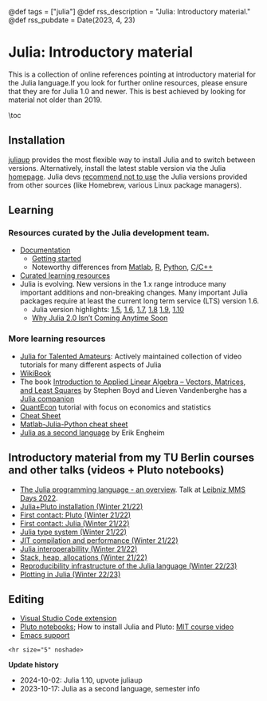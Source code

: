 @def tags = ["julia"]
@def rss_description = "Julia: Introductory material."
@def rss_pubdate = Date(2023, 4, 23)


# Julia: Introductory material
This is a collection of online references pointing at introductory material for the Julia language.If you look for further online resources, please ensure that they are for Julia 1.0 and newer. This is best achieved by looking for material not older than 2019.


\toc


## Installation
[juliaup](https://julialang.org/downloads/#install_julia) provides the most flexible way to install Julia and to switch between versions. Alternatively, install the latest stable version via the Julia [homepage](https://julialang.org/downloads/#current_stable_release). Julia devs [recommend not to use](https://julialang.org/downloads/#please_do_not_use_the_version_of_julia_shipped_by_unix_package_managers) the Julia versions provided from other sources (like Homebrew, various Linux package managers). 

## Learning
### Resources curated by the Julia development team.
  - [Documentation](https://docs.julialang.org/en/v1/)
     - [Getting started](https://docs.julialang.org/en/v1/manual/getting-started/)
     - Noteworthy differences from [Matlab](https://docs.julialang.org/en/v1/manual/noteworthy-differences/#Noteworthy-differences-from-MATLAB-1), [R](https://docs.julialang.org/en/v1/manual/noteworthy-differences/#Noteworthy-differences-from-R-1), [Python](https://docs.julialang.org/en/v1/manual/noteworthy-differences/?highlight=matlab#Noteworthy-differences-from-Python-1), [C/C++](https://docs.julialang.org/en/v1/manual/noteworthy-differences/#Noteworthy-differences-from-C/C)
  - [Curated learning resources](https://julialang.org/learning/)
  - Julia is evolving. New versions in the 1.x range introduce many important additions and non-breaking changes. Many important Julia packages require at least the current long term service (LTS) version 1.6. 
    - Julia version highlights: [1.5](https://julialang.org/blog/2020/08/julia-1.5-highlights/), [1.6](https://julialang.org/blog/2021/03/julia-1.6-highlights/), [1.7](https://julialang.org/blog/2021/11/julia-1.7-highlights/), [1.8](https://julialang.org/blog/2022/08/julia-1.8-highlights/) [1.9](https://julialang.org/blog/2023/04/julia-1.9-highlights/), [1.10](https://julialang.org/blog/2023/12/julia-1.10-highlights/)
    - [Why Julia 2.0 Isn’t Coming Anytime Soon](https://towardsdatascience.com/why-julia-2-0-isnt-coming-anytime-soon-and-why-that-is-a-good-thing-641ae3d2a177)
### More learning resources 
  - [Julia for Talented Amateurs](https://www.youtube.com/c/juliafortalentedamateurs/videos): Actively maintained collection of video tutorials for many different aspects of Julia
  - [WikiBook](https://en.wikibooks.org/wiki/Introducing_Julia)
  - The book [Introduction to Applied Linear Algebra – Vectors, Matrices, and Least Squares](https://web.stanford.edu/~boyd/vmls/) by Stephen Boyd and Lieven Vandenberghe has a [Julia companion](http://vmls-book.stanford.edu/vmls-julia-companion.pdf)
  - [QuantEcon](https://julia.quantecon.org/index_toc.html) tutorial with focus on economics and statistics
  - [Cheat Sheet](https://juliadocs.github.io/Julia-Cheat-Sheet/)
  - [Matlab-Julia-Python cheat sheet](https://cheatsheets.quantecon.org/)
  - [Julia as a second language](https://www.manning.com/books/julia-as-a-second-language) by Erik Engheim

## Introductory material from my TU Berlin courses  and other talks (videos + Pluto notebooks)
  - [The Julia programming language - an overview](https://av.tib.eu/media/57515). Talk at [Leibniz MMS Days 2022](https://www.wias-berlin.de/workshops/MMSDays22/).
  - [Julia+Pluto installation (Winter 21/22)](https://www.wias-berlin.de/people/fuhrmann/SciComp-WS2122/week1/#julia_pluto_installation)
  - [First contact: Pluto (Winter 21/22)](https://www.wias-berlin.de/people/fuhrmann/SciComp-WS2122/week1/#first_contact_pluto)
  - [First contact: Julia (Winter 21/22)](https://www.wias-berlin.de/people/fuhrmann/SciComp-WS2122/week1/#first_contact_julia)
  - [Julia type system (Winter 21/22)](https://www.wias-berlin.de/people/fuhrmann/SciComp-WS2122/week2/#julia_type_system)
  - [JIT compilation and performance (Winter 21/22)](https://www.wias-berlin.de/people/fuhrmann/SciComp-WS2122/week2/#just-in-time_jit_compilation_and_performance)
  - [Julia interoperabillity (Winter 21/22)](https://www.wias-berlin.de/people/fuhrmann/SciComp-WS2122/week2/#julia_interoperability)
  - [Stack, heap, allocations (Winter 21/22)](https://www.wias-berlin.de/people/fuhrmann/SciComp-WS2122/week3/#stack_heap_allocations)
  - [Reproducibility infrastructure of the Julia language (Winter 22/23)](https://www.wias-berlin.de/people/fuhrmann/AdSciComp-WS2223/week3/#reproducibility_infrastructure_of_the_julia_language)
  - [Plotting in Julia (Winter 22/23)](https://www.wias-berlin.de/people/fuhrmann/AdSciComp-WS2223/week3/#plotting_in_julia)

## Editing
- [Visual Studio Code extension](https://www.julia-vscode.org/docs/latest/gettingstarted/)
- [Pluto notebooks](https://plutojl.org); 
    How to install Julia and Pluto: [MIT course video](https://www.youtube.com/watch?v=OOjKEgbt8AI)
- [Emacs support](https://github.com/JuliaEditorSupport/julia-emacs)

~~~
<hr size="5" noshade>
~~~

__Update history__
- 2024-10-02: Julia 1.10, upvote juliaup
- 2023-10-17: Julia as a second language, semester info
